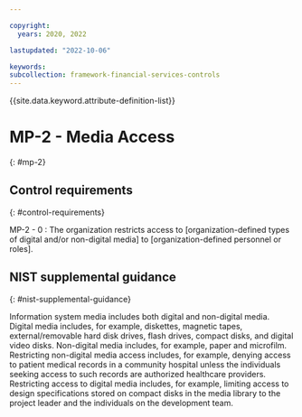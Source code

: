 ```yaml
---

copyright:
  years: 2020, 2022

lastupdated: "2022-10-06"

keywords: 
subcollection: framework-financial-services-controls
---
```


{{site.data.keyword.attribute-definition-list}}

               
# MP-2 - Media Access
{: #mp-2}

## Control requirements
{: #control-requirements}

MP-2 - 0
    : The organization restricts access to [organization-defined types of digital and/or non-digital media] to [organization-defined personnel or roles].

## NIST supplemental guidance
{: #nist-supplemental-guidance}

Information system media includes both digital and non-digital media. Digital media includes, for example, diskettes, magnetic tapes, external/removable hard disk drives, flash drives, compact disks, and digital video disks. Non-digital media includes, for example, paper and microfilm. Restricting non-digital media access includes, for example, denying access to patient medical records in a community hospital unless the individuals seeking access to such records are authorized healthcare providers. Restricting access to digital media includes, for example, limiting access to design specifications stored on compact disks in the media library to the project leader and the individuals on the development team.





